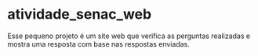 # atividade_senac_web

Esse pequeno projeto é um site web que verifica as perguntas realizadas e mostra uma resposta com base nas respostas enviadas.  

